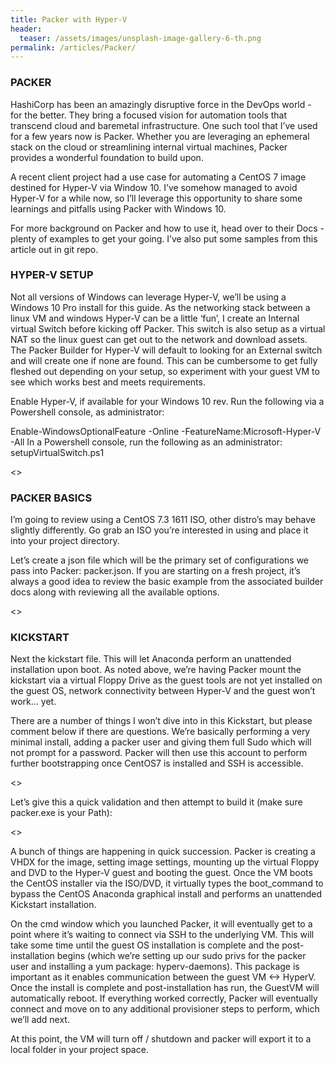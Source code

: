 ```yaml
---
title: Packer with Hyper-V
header:
  teaser: /assets/images/unsplash-image-gallery-6-th.png
permalink: /articles/Packer/
---
```

### PACKER

HashiCorp has been an amazingly disruptive force in the DevOps world - for the better. They bring a focused vision for automation tools that transcend cloud and baremetal infrastructure. One such tool that I’ve used for a few years now is Packer. Whether you are leveraging an ephemeral stack on the cloud or streamlining internal virtual machines, Packer provides a wonderful foundation to build upon.

A recent client project had a use case for automating a CentOS 7 image destined for Hyper-V via Window 10. I’ve somehow managed to avoid Hyper-V for a while now, so I’ll leverage this opportunity to share some learnings and pitfalls using Packer with Windows 10.

For more background on Packer and how to use it, head over to their Docs - plenty of examples to get your going. I’ve also put some samples from this article out in git repo.

### HYPER-V SETUP

Not all versions of Windows can leverage Hyper-V, we’ll be using a Windows 10 Pro install for this guide. As the networking stack between a linux VM and windows Hyper-V can be a little ‘fun’, I create an Internal virtual Switch before kicking off Packer. This switch is also setup as a virtual NAT so the linux guest can get out to the network and download assets. The Packer Builder for Hyper-V will default to looking for an External switch and will create one if none are found. This can be cumbersome to get fully fleshed out depending on your setup, so experiment with your guest VM to see which works best and meets requirements.

Enable Hyper-V, if available for your Windows 10 rev. Run the following via a Powershell console, as administrator:

Enable-WindowsOptionalFeature -Online -FeatureName:Microsoft-Hyper-V -All
In a Powershell console, run the following as an administrator: setupVirtualSwitch.ps1

<<INSERT IMAGES>>

### PACKER BASICS

I’m going to review using a CentOS 7.3 1611 ISO, other distro’s may behave slightly differently. Go grab an ISO you’re interested in using and place it into your project directory.

Let’s create a json file which will be the primary set of configurations we pass into Packer: packer.json. If you are starting on a fresh project, it’s always a good idea to review the basic example from the associated builder docs along with reviewing all the available options.

<<INSERT IMAGE>>

### KICKSTART

Next the kickstart file. This will let Anaconda perform an unattended installation upon boot. As noted above, we’re having Packer mount the kickstart via a virtual Floppy Drive as the guest tools are not yet installed on the guest OS, network connectivity between Hyper-V and the guest won’t work… yet.

There are a number of things I won’t dive into in this Kickstart, but please comment below if there are questions. We’re basically performing a very minimal install, adding a packer user and giving them full Sudo which will not prompt for a password. Packer will then use this account to perform further bootstrapping once CentOS7 is installed and SSH is accessible.

<<INSERT IMAGE>>

Let’s give this a quick validation and then attempt to build it (make sure packer.exe is your Path):

<<INSERT IMAGE>>

A bunch of things are happening in quick succession. Packer is creating a VHDX for the image, setting image settings, mounting up the virtual Floppy and DVD to the Hyper-V guest and booting the guest. Once the VM boots the CentOS installer via the ISO/DVD, it virtually types the boot_command to bypass the CentOS Anaconda graphical install and performs an unattended Kickstart installation.

On the cmd window which you launched Packer, it will eventually get to a point where it’s waiting to connect via SSH to the underlying VM. This will take some time until the guest OS installation is complete and the post-installation begins (which we’re setting up our sudo privs for the packer user and installing a yum package: hyperv-daemons). This package is important as it enables communication between the guest VM <-> HyperV. Once the install is complete and post-installation has run, the GuestVM will automatically reboot. If everything worked correctly, Packer will eventually connect and move on to any additional provisioner steps to perform, which we’ll add next.

At this point, the VM will turn off / shutdown and packer will export it to a local folder in your project space.
